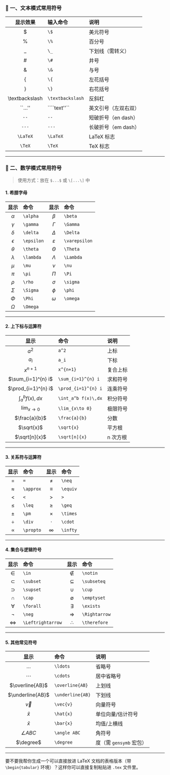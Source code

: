### 🧩 一、文本模式常用符号

|      显示效果      | 输入命令             | 说明            |
| :------------: | :--------------- | :------------ |
|       $        | `\$`             | 美元符号          |
|       %        | `\%`             | 百分号           |
|       _        | `\_`             | 下划线（需转义）      |
|       #        | `\#`             | 井号            |
|       &        | `\&`             | 与号            |
|       {        | `\{`             | 左花括号          |
|       }        | `\}`             | 右花括号          |
| \textbackslash | `\textbackslash` | 反斜杠           |
|     ``…''      | ````text''``     | 英文引号（左双右双）    |
|      `--`      | `--`             | 短破折号（en dash） |
|     `---`      | `---`            | 长破折号（em dash） |
|    `\LaTeX`    | `\LaTeX`         | LaTeX 标志      |
|     `\TeX`     | `\TeX`           | TeX 标志        |

---

### 🔢 二、数学模式常用符号

> 使用方式：放在 `$...$` 或 `\[...\]` 中

#### 1. 希腊字母

|显示|命令|显示|命令|
|:-:|:--|:-:|:--|
|$\alpha$|`\alpha`|$\beta$|`\beta`|
|$\gamma$|`\gamma`|$\Gamma$|`\Gamma`|
|$\delta$|`\delta`|$\Delta$|`\Delta`|
|$\epsilon$|`\epsilon`|$\varepsilon$|`\varepsilon`|
|$\theta$|`\theta`|$\Theta$|`\Theta`|
|$\lambda$|`\lambda`|$\Lambda$|`\Lambda`|
|$\mu$|`\mu`|$\nu$|`\nu`|
|$\pi$|`\pi`|$\Pi$|`\Pi`|
|$\rho$|`\rho`|$\sigma$|`\sigma`|
|$\Sigma$|`\Sigma`|$\phi$|`\phi`|
|$\Phi$|`\Phi`|$\omega$|`\omega`|
|$\Omega$|`\Omega`|||

---

#### 2. 上下标与运算符

|显示|命令|说明|
|:-:|:--|:--|
|$a^2$|`a^2`|上标|
|$a_i$|`a_i`|下标|
|$x^{n+1}$|`x^{n+1}`|复合上标|
|$\sum_{i=1}^{n} i$|`\sum_{i=1}^{n} i`|求和符号|
|$\prod_{i=1}^{n} i$|`\prod_{i=1}^{n} i`|连乘符号|
|$\int_a^b f(x),dx$|`\int_a^b f(x)\,dx`|积分符号|
|$\lim_{x\to 0}$|`\lim_{x\to 0}`|极限符号|
|$\frac{a}{b}$|`\frac{a}{b}`|分数|
|$\sqrt{x}$|`\sqrt{x}`|平方根|
|$\sqrt[n]{x}$|`\sqrt[n]{x}`|n 次方根|

---

#### 3. 关系符与运算符

|显示|命令|显示|命令|
|:-:|:--|:-:|:--|
|$=$|`=`|$\neq$|`\neq`|
|$\approx$|`\approx`|$\equiv$|`\equiv`|
|$<$|`<`|$>$|`>`|
|$\leq$|`\leq`|$\geq$|`\geq`|
|$\pm$|`\pm`|$\times$|`\times`|
|$\div$|`\div`|$\cdot$|`\cdot`|
|$\propto$|`\propto`|$\infty$|`\infty`|

---

#### 4. 集合与逻辑符号

|显示|命令|显示|命令|
|:-:|:--|:-:|:--|
|$\in$|`\in`|$\notin$|`\notin`|
|$\subset$|`\subset`|$\subseteq$|`\subseteq`|
|$\supset$|`\supset`|$\cup$|`\cup`|
|$\cap$|`\cap`|$\emptyset$|`\emptyset`|
|$\forall$|`\forall`|$\exists$|`\exists`|
|$\neg$|`\neg`|$\Rightarrow$|`\Rightarrow`|
|$\Leftrightarrow$|`\Leftrightarrow`|$\therefore$|`\therefore`|

---

#### 5. 其他常见符号

|显示|命令|说明|
|:-:|:--|:--|
|$\ldots$|`\ldots`|省略号|
|$\cdots$|`\cdots`|居中省略号|
|$\overline{AB}$|`\overline{AB}`|上划线|
|$\underline{AB}$|`\underline{AB}`|下划线|
|$\vec{v}$|`\vec{v}`|向量符号|
|$\hat{x}$|`\hat{x}`|单位向量/估计符号|
|$\bar{x}$|`\bar{x}`|均值/上横线|
|$\angle ABC$|`\angle ABC`|角符号|
|$\degree$|`\degree`|度（需 `gensymb` 宏包）|

---

要不要我帮你生成一个可以直接放进 LaTeX 文档的表格版本（带 `\begin{tabular}` 环境）？这样你可以直接复制粘贴进 `.tex` 文件里。